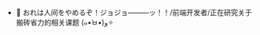 - 👋 おれは人间をやめるぞ！ジョジョ―――ッ！！/前端开发者/正在研究关于搬砖省力的相关课题  (๑•̀ㅂ•́)و✧

<!---
hhui64/hhui64 is a ✨ special ✨ repository because its `README.md` (this file) appears on your GitHub profile.
You can click the Preview link to take a look at your changes.
--->
